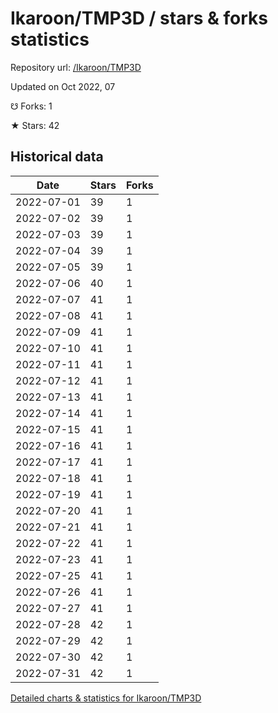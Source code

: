 # Ikaroon/TMP3D / stars & forks statistics

Repository url: [/Ikaroon/TMP3D](https://github.com/Ikaroon/TMP3D)

Updated on Oct 2022, 07

☋ Forks: 1

★ Stars: 42

## Historical data
| Date | Stars | Forks |
|------|-------|-------|
| 2022-07-01 | 39 | 1 | 
| 2022-07-02 | 39 | 1 | 
| 2022-07-03 | 39 | 1 | 
| 2022-07-04 | 39 | 1 | 
| 2022-07-05 | 39 | 1 | 
| 2022-07-06 | 40 | 1 | 
| 2022-07-07 | 41 | 1 | 
| 2022-07-08 | 41 | 1 | 
| 2022-07-09 | 41 | 1 | 
| 2022-07-10 | 41 | 1 | 
| 2022-07-11 | 41 | 1 | 
| 2022-07-12 | 41 | 1 | 
| 2022-07-13 | 41 | 1 | 
| 2022-07-14 | 41 | 1 | 
| 2022-07-15 | 41 | 1 | 
| 2022-07-16 | 41 | 1 | 
| 2022-07-17 | 41 | 1 | 
| 2022-07-18 | 41 | 1 | 
| 2022-07-19 | 41 | 1 | 
| 2022-07-20 | 41 | 1 | 
| 2022-07-21 | 41 | 1 | 
| 2022-07-22 | 41 | 1 | 
| 2022-07-23 | 41 | 1 | 
| 2022-07-25 | 41 | 1 | 
| 2022-07-26 | 41 | 1 | 
| 2022-07-27 | 41 | 1 | 
| 2022-07-28 | 42 | 1 | 
| 2022-07-29 | 42 | 1 | 
| 2022-07-30 | 42 | 1 | 
| 2022-07-31 | 42 | 1 | 


[Detailed charts & statistics for Ikaroon/TMP3D](https://reviewgithub.com/rep/Ikaroon/TMP3D)

